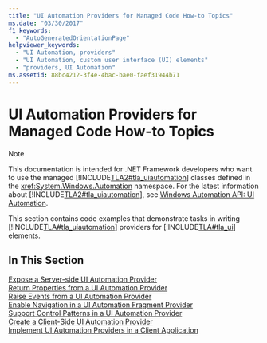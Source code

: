 ```yaml
---
title: "UI Automation Providers for Managed Code How-to Topics"
ms.date: "03/30/2017"
f1_keywords: 
  - "AutoGeneratedOrientationPage"
helpviewer_keywords: 
  - "UI Automation, providers"
  - "UI Automation, custom user interface (UI) elements"
  - "providers, UI Automation"
ms.assetid: 88bc4212-3f4e-4bac-bae0-faef31944b71
---
```

# UI Automation Providers for Managed Code How-to Topics
> [!NOTE]
>  This documentation is intended for .NET Framework developers who want to use the managed [!INCLUDE[TLA2#tla_uiautomation](../../../includes/tla2sharptla-uiautomation-md.md)] classes defined in the <xref:System.Windows.Automation> namespace. For the latest information about [!INCLUDE[TLA2#tla_uiautomation](../../../includes/tla2sharptla-uiautomation-md.md)], see [Windows Automation API: UI Automation](https://go.microsoft.com/fwlink/?LinkID=156746).  
  
 This section contains code examples that demonstrate tasks in writing [!INCLUDE[TLA#tla_uiautomation](../../../includes/tlasharptla-uiautomation-md.md)] providers for [!INCLUDE[TLA#tla_ui](../../../includes/tlasharptla-ui-md.md)] elements.  
  
## In This Section  
 [Expose a Server-side UI Automation Provider](../../../docs/framework/ui-automation/expose-a-server-side-ui-automation-provider.md)  
 [Return Properties from a UI Automation Provider](../../../docs/framework/ui-automation/return-properties-from-a-ui-automation-provider.md)  
 [Raise Events from a UI Automation Provider](../../../docs/framework/ui-automation/raise-events-from-a-ui-automation-provider.md)  
 [Enable Navigation in a UI Automation Fragment Provider](../../../docs/framework/ui-automation/enable-navigation-in-a-ui-automation-fragment-provider.md)  
 [Support Control Patterns in a UI Automation Provider](../../../docs/framework/ui-automation/support-control-patterns-in-a-ui-automation-provider.md)  
 [Create a Client-Side UI Automation Provider](../../../docs/framework/ui-automation/create-a-client-side-ui-automation-provider.md)  
 [Implement UI Automation Providers in a Client Application](../../../docs/framework/ui-automation/implement-ui-automation-providers-in-a-client-application.md)
